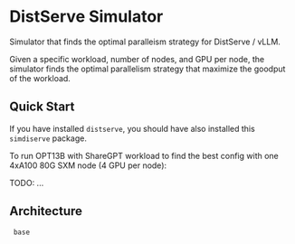 # DistServe Simulator

Simulator that finds the optimal paralleism strategy for DistServe / vLLM.

Given a specific workload, number of nodes, and GPU per node, the simulator finds the optimal parallelism strategy that
maximize the goodput of the workload.

## Quick Start

If you have installed `distserve`, you should have also installed this `simdiserve` package.

To run OPT13B with ShareGPT workload to find the best config with one 4xA100 80G SXM node (4 GPU per node):

TODO: ...

## Architecture

```
 base
```